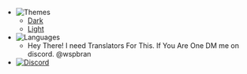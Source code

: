 - ![Themes](https://icongr.am/material/brightness-6.svg?color=A9A9A9&size=37)
  - <a href="#" data-link-title="Dark">Dark</a>
  - <a href="#" data-link-title="Light">Light</a>
- ![Languages](https://icongr.am/material/translate.svg?color=A9A9A9&size=37)
  - Hey There! I need Translators For This. If You Are One DM me on discord. @wspbran
- [![Discord](https://icongr.am/material/discord.svg?color=A9A9A9&size=37)](https://discord.gg/b2MhDBAzTv)
